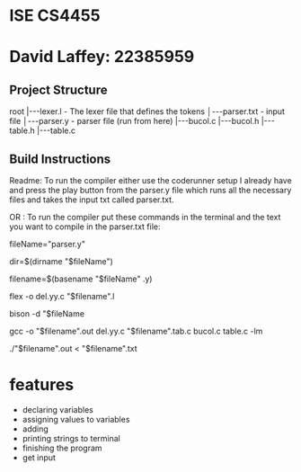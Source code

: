 # ISE CS4455

# David Laffey: 22385959

## Project Structure
root
|---lexer.l - The lexer file that defines the tokens
│---parser.txt - input file
│---parser.y - parser file (run from here)
|---bucol.c
|---bucol.h 
|---table.h 
|---table.c 

## Build Instructions
Readme:
To run the compiler either use the coderunner setup I already have and press the play button from the parser.y file which runs all the necessary files and takes the input txt called parser.txt.



OR :
To run the compiler put these commands in the terminal and the text you want to compile in the parser.txt file:

fileName="parser.y"

dir=$(dirname "$fileName")

filename=$(basename "$fileName" .y)

flex -o del.yy.c "$filename".l

bison -d "$fileName

gcc -o "$filename".out del.yy.c "$filename".tab.c bucol.c table.c -lm

./"$filename".out < "$filename".txt

# features
 - declaring variables
 - assigning values to variables
 - adding
 - printing strings to terminal
 - finishing the program
- get input



